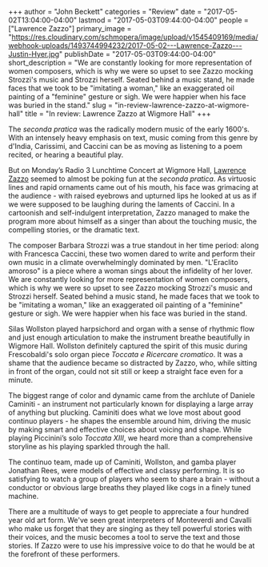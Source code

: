 +++
author = "John Beckett"
categories = "Review"
date = "2017-05-02T13:04:00-04:00"
lastmod = "2017-05-03T09:44:00-04:00"
people = ["Lawrence Zazzo"]
primary_image = "https://res.cloudinary.com/schmopera/image/upload/v1545409169/media/webhook-uploads/1493744994232/2017-05-02---Lawrence-Zazzo---Justin-Hyer.jpg"
publishDate = "2017-05-03T09:44:00-04:00"
short_description = "We are constantly looking for more representation of women composers, which is why we were so upset to see Zazzo mocking Strozzi&#039;s music and Strozzi herself. Seated behind a music stand, he made faces that we took to be &quot;imitating a woman,&quot; like an exaggerated oil painting of a &quot;feminine&quot; gesture or sigh. We were happier when his face was buried in the stand."
slug = "in-review-lawrence-zazzo-at-wigmore-hall"
title = "In review: Lawrence Zazzo at Wigmore Hall"
+++

The *seconda pratica* was the radically modern music of the early 1600's. With an intensely heavy emphasis on text, music coming from this genre by d'India, Carissimi, and Caccini can be as moving as listening to a poem recited, or hearing a beautiful play. 

But on Monday’s Radio 3 Lunchtime Concert at Wigmore Hall, [Lawrence Zazzo](/scene/people/lawrence-zazzo/) seemed to almost be poking fun at the *seconda pratica*. As virtuosic lines and rapid ornaments came out of his mouth, his face was grimacing at the audience - with raised eyebrows and upturned lips he looked at us as if we were supposed to be laughing during the laments of Caccini. In a cartoonish and self-indulgent interpretation, Zazzo managed to make the program more about himself as a singer than about the touching music, the compelling stories, or the dramatic text. 

The composer Barbara Strozzi was a true standout in her time period: along with Francesca Caccini, these two women dared to write and perform their own music in a climate overwhelmingly dominated by men. "L'Eraclito amoroso" is a piece where a woman sings about the infidelity of her lover. We are constantly looking for more representation of women composers, which is why we were so upset to see Zazzo mocking Strozzi's music and Strozzi herself. Seated behind a music stand, he made faces that we took to be "imitating a woman," like an exaggerated oil painting of a "feminine" gesture or sigh. We were happier when his face was buried in the stand.

Silas Wollston played harpsichord and organ with a sense of rhythmic flow and just enough articulation to make the instrument breathe beautifully in Wigmore Hall. Wollston definitely captured the spirit of this music during Frescobaldi's solo organ piece *Toccata e Ricercare cromatico*. It was a shame that the audience became so distracted by Zazzo, who, while sitting in front of the organ, could not sit still or keep a straight face even for a minute.

The biggest range of color and dynamic came from the archlute of Daniele Caminiti - an instrument not particularly known for displaying a large array of anything but plucking. Caminiti does what we love most about good continuo players - he shapes the ensemble around him, driving the music by making smart and effective choices about voicing and shape. While playing Piccinini’s solo *Toccata XIII*, we heard more than a comprehensive storyline as his playing sparkled through the hall.

The continuo team, made up of Caminiti, Wollston, and gamba player Jonathan Rees, were models of effective and classy performing. It is so satisfying to watch a group of players who seem to share a brain - without a conductor or obvious large breaths they played like cogs in a finely tuned machine.

There are a multitude of ways to get people to appreciate a four hundred year old art form. We've seen great interpreters of Monteverdi and Cavalli who make us forget that they are singing as they tell powerful stories with their voices, and the music becomes a tool to serve the text and those stories. If Zazzo were to use his impressive voice to do that he would be at the forefront of these performers.
